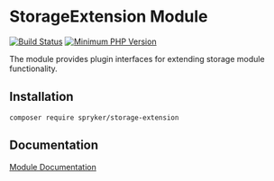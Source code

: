 # StorageExtension Module
[![Build Status](https://travis-ci.org/spryker/storage-extension.svg)](https://travis-ci.org/spryker/storage-extension)
[![Minimum PHP Version](https://img.shields.io/badge/php-%3E%3D%207.2-8892BF.svg)](https://php.net/)

The module provides plugin interfaces for extending storage module functionality.

## Installation

```
composer require spryker/storage-extension
```

## Documentation

[Module Documentation](https://academy.spryker.com/developing_with_spryker/module_guide/modules.html)
